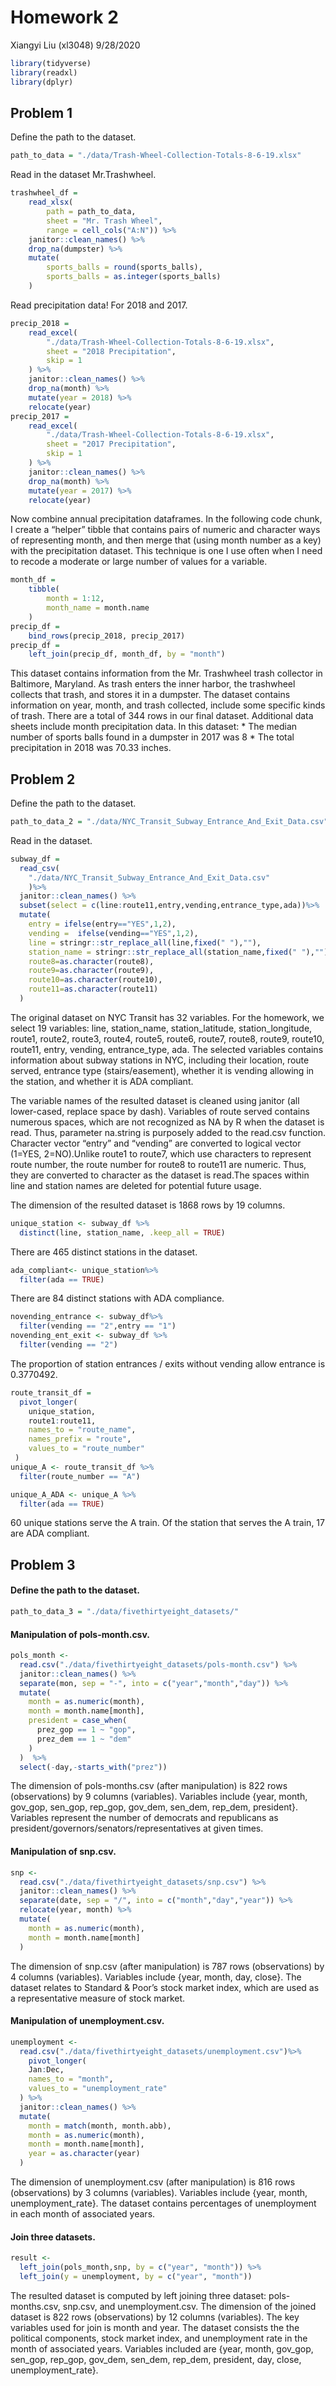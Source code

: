 Homework 2
================
Xiangyi Liu (xl3048)
9/28/2020

``` r
library(tidyverse)
library(readxl)
library(dplyr)
```

## Problem 1

Define the path to the dataset.

``` r
path_to_data = "./data/Trash-Wheel-Collection-Totals-8-6-19.xlsx"
```

Read in the dataset Mr.Trashwheel.

``` r
trashwheel_df = 
    read_xlsx(
        path = path_to_data,
        sheet = "Mr. Trash Wheel",
        range = cell_cols("A:N")) %>% 
    janitor::clean_names() %>% 
    drop_na(dumpster) %>% 
    mutate(
        sports_balls = round(sports_balls),
        sports_balls = as.integer(sports_balls)
    )
```

Read precipitation data\! For 2018 and 2017.

``` r
precip_2018 = 
    read_excel(
        "./data/Trash-Wheel-Collection-Totals-8-6-19.xlsx",
        sheet = "2018 Precipitation",
        skip = 1
    ) %>% 
    janitor::clean_names() %>% 
    drop_na(month) %>% 
    mutate(year = 2018) %>% 
    relocate(year)
precip_2017 = 
    read_excel(
        "./data/Trash-Wheel-Collection-Totals-8-6-19.xlsx",
        sheet = "2017 Precipitation",
        skip = 1
    ) %>% 
    janitor::clean_names() %>% 
    drop_na(month) %>% 
    mutate(year = 2017) %>% 
    relocate(year)
```

Now combine annual precipitation dataframes. In the following code
chunk, I create a “helper” tibble that contains pairs of numeric and
character ways of representing month, and then merge that (using month
number as a key) with the precipitation dataset. This technique is one I
use often when I need to recode a moderate or large number of values for
a variable.

``` r
month_df = 
    tibble(
        month = 1:12,
        month_name = month.name
    )
precip_df = 
    bind_rows(precip_2018, precip_2017)
precip_df =
    left_join(precip_df, month_df, by = "month")
```

This dataset contains information from the Mr. Trashwheel trash
collector in Baltimore, Maryland. As trash enters the inner harbor, the
trashwheel collects that trash, and stores it in a dumpster. The dataset
contains information on year, month, and trash collected, include some
specific kinds of trash. There are a total of 344 rows in our final
dataset. Additional data sheets include month precipitation data. In
this dataset: \* The median number of sports balls found in a dumpster
in 2017 was 8 \* The total precipitation in 2018 was 70.33 inches.

## Problem 2

Define the path to the dataset.

``` r
path_to_data_2 = "./data/NYC_Transit_Subway_Entrance_And_Exit_Data.csv"
```

Read in the dataset.

``` r
subway_df =
  read_csv(
    "./data/NYC_Transit_Subway_Entrance_And_Exit_Data.csv"
    )%>% 
  janitor::clean_names() %>%
  subset(select = c(line:route11,entry,vending,entrance_type,ada))%>%
  mutate(
    entry = ifelse(entry=="YES",1,2),
    vending =  ifelse(vending=="YES",1,2),
    line = stringr::str_replace_all(line,fixed(" "),""),
    station_name = stringr::str_replace_all(station_name,fixed(" "),""),
    route8=as.character(route8),
    route9=as.character(route9),
    route10=as.character(route10),
    route11=as.character(route11)
  )
```

The original dataset on NYC Transit has 32 variables. For the homework,
we select 19 variables: line, station\_name, station\_latitude,
station\_longitude, route1, route2, route3, route4, route5, route6,
route7, route8, route9, route10, route11, entry, vending,
entrance\_type, ada. The selected variables contains information about
subway stations in NYC, including their location, route served, entrance
type (stairs/easement), whether it is vending allowing in the station,
and whether it is ADA compliant.

The variable names of the resulted dataset is cleaned using janitor (all
lower-cased, replace space by dash). Variables of route served contains
numerous spaces, which are not recognized as NA by R when the dataset is
read. Thus, parameter na.string is purposely added to the read.csv
function. Character vector “entry” and “vending” are converted to
logical vector (1=YES, 2=NO).Unlike route1 to route7, which use
characters to represent route number, the route number for route8 to
route11 are numeric. Thus, they are converted to character as the
dataset is read.The spaces within line and station names are deleted for
potential future usage.

The dimension of the resulted dataset is 1868 rows by 19 columns.

``` r
unique_station <- subway_df %>%
  distinct(line, station_name, .keep_all = TRUE)
```

There are 465 distinct stations in the dataset.

``` r
ada_compliant<- unique_station%>%
  filter(ada == TRUE)
```

There are 84 distinct stations with ADA compliance.

``` r
novending_entrance <- subway_df%>%
  filter(vending == "2",entry == "1")
novending_ent_exit <- subway_df %>%
  filter(vending == "2")
```

The proportion of station entrances / exits without vending allow
entrance is 0.3770492.

``` r
route_transit_df =
  pivot_longer(
    unique_station,
    route1:route11,
    names_to = "route_name",
    names_prefix = "route",
    values_to = "route_number"
 ) 
unique_A <- route_transit_df %>%
  filter(route_number == "A")

unique_A_ADA <- unique_A %>%
  filter(ada == TRUE)
```

60 unique stations serve the A train. Of the station that serves the A
train, 17 are ADA compliant.

## Problem 3

#### Define the path to the dataset.

``` r
path_to_data_3 = "./data/fivethirtyeight_datasets/"
```

#### Manipulation of pols-month.csv.

``` r
pols_month <- 
  read.csv("./data/fivethirtyeight_datasets/pols-month.csv") %>%
  janitor::clean_names() %>%
  separate(mon, sep = "-", into = c("year","month","day")) %>%
  mutate(
    month = as.numeric(month),
    month = month.name[month],
    president = case_when(
      prez_gop == 1 ~ "gop",
      prez_dem == 1 ~ "dem"
    )
  )  %>%
  select(-day,-starts_with("prez"))
```

The dimension of pols-months.csv (after manipulation) is 822 rows
(observations) by 9 columns (variables). Variables include {year, month,
gov\_gop, sen\_gop, rep\_gop, gov\_dem, sen\_dem, rep\_dem, president}.
Variables represent the number of democrats and republicans as
president/governors/senators/representatives at given times.

#### Manipulation of snp.csv.

``` r
snp <-
  read.csv("./data/fivethirtyeight_datasets/snp.csv") %>%
  janitor::clean_names() %>%
  separate(date, sep = "/", into = c("month","day","year")) %>%
  relocate(year, month) %>%
  mutate(
    month = as.numeric(month),
    month = month.name[month]
  )
```

The dimension of snp.csv (after manipulation) is 787 rows (observations)
by 4 columns (variables). Variables include {year, month, day, close}.
The dataset relates to Standard & Poor’s stock market index, which are
used as a representative measure of stock market.

#### Manipulation of unemployment.csv.

``` r
unemployment <-
  read.csv("./data/fivethirtyeight_datasets/unemployment.csv")%>%
    pivot_longer(
    Jan:Dec,
    names_to = "month",
    values_to = "unemployment_rate"
  ) %>%
  janitor::clean_names() %>%
  mutate(
    month = match(month, month.abb),
    month = as.numeric(month),
    month = month.name[month],
    year = as.character(year)
  )
```

The dimension of unemployment.csv (after manipulation) is 816 rows
(observations) by 3 columns (variables). Variables include {year, month,
unemployment\_rate}. The dataset contains percentages of unemployment in
each month of associated years.

#### Join three datasets.

``` r
result <-
  left_join(pols_month,snp, by = c("year", "month")) %>%
  left_join(y = unemployment, by = c("year", "month"))
```

The resulted dataset is computed by left joining three dataset:
pols-months.csv, snp.csv, and unemployment.csv. The dimension of the
joined dataset is 822 rows (observations) by 12 columns (variables). The
key variables used for join is month and year. The dataset consists the
the political components, stock market index, and unemployment rate in
the month of associated years. Variables included are {year, month,
gov\_gop, sen\_gop, rep\_gop, gov\_dem, sen\_dem, rep\_dem, president,
day, close, unemployment\_rate}.
